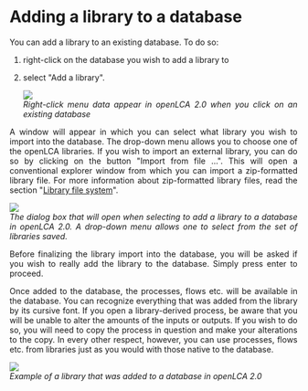 # Adding a library to a database

<div style='text-align: justify;'>

You can add a library to an existing database. 
To do so: 
1.	right-click on the database you wish to add a library to 
2.	select "Add a library". 

    ![](../media/library_right_click_menu_2.png)
    <br/>_Right-click menu data appear in openLCA 2.0 when you click on an existing database_

A window will appear in which you can select what library you wish to import into the database. 
The drop-down menu allows you to choose one of the openLCA libraries. If you wish to import an external library, 
you can do so by clicking on the button "Import from file …". 
This will open a conventional explorer window from which you can import a zip-formatted library file.
For more information about zip-formatted library files, read the section "[Library file system](./file_system.md)".

![](../media/library_dialog_box_2.png)
<br/>_The dialog box that will open when selecting to add a library to a database in openLCA 2.0. 
A drop-down menu allows one to select from the set of libraries saved._

Before finalizing the library import into the database, you will be asked if you wish to really add the library to the database.
Simply press enter to proceed. 

Once added to the database, the processes, flows etc. will be available in the database. 
You can recognize everything that was added from the library by its cursive font.
If you open a library-derived process, be aware that you will be unable to alter the amounts of the inputs or outputs. 
If you wish to do so, you will need to copy the process in question and make your alterations to the copy. In every other respect, however, you can use processes, flows etc. from libraries just as you would with those native to the database.

![](../media/library_example_4.png)
<br/>_Example of a library that was added to a database in openLCA 2.0_

</div>
